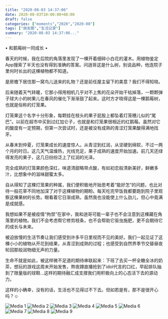 ```yaml
---
title: "2020-08-03 14:37:06"
date: 2020-08-03T10:00:00+08:00
draft: false
categories: ["moments","2020","2020-08"]
tags: ["朋友圈","生活记录"]
summary: "2020-08-03 14:37:06..."
---
```


• 和鹅莓树一同成长 •

春天的时候，我在后院的角落里发现了一棵开着细碎小白花的灌木。用植物鉴定App搜索了半天也没有得到准确的答案。问逍哥这是什么树，别说品种，他连院子里何时长出的这棵植物都不知道。

是房檐下居住那一窝鸟儿送来的礼物？还是前任屋主留下的美意？我们不得知晓。

后来随着天气转暖，它那小得用相机几乎对不上焦的花朵开始干枯掉落，一颗颗弹子球大小的树果儿在春风的催化下渐渐鼓了起来。这时方才晓得这是一棵鹅莓树，也就是俗称的灯笼果。

灯笼果这个名字十分形象，每颗挂在枝头的果子屁股上都坠着灯笼穗儿似的“尾巴”。以前在超市中买到过红加仑子，也就是和灯笼果很相近的红鹅莓。虽然对它的酸度有一定预期，但第一次尝试时，还是被没有成熟的青涩灯笼果酸得满地找牙。

从春末到仲夏，灯笼果成长的速度惊人。从青涩到红润，从坚硬到绵软，不过一两个月的时日。这几天气温燥热，光线充足，果子成熟的速度开始加速。前几天还绿得发亮的果子，这几日纷纷泛上了红润的光泽。

完全成熟的灯笼果颜色深红，味道清甜略带点酸，有如初恋般清新美好，鲜嫩多汁，比想象中的滋味甜蜜太多。

自从得知了这棵灯笼果的种属，我们便积极地开始思考着“能好怎”的问题，也比对待一般花草不同地加深了对于这棵植物的期盼。每天吃完早饭我都要跑到院子里观察这棵果树的长势。眼看着它日渐成熟，虽然我也没能使上什么劲儿，但心中竟满是成就感。

我想如果不是被疫情“拘禁”在家中，我和逍哥可能一辈子也不会注意到这棵藏在角落里的植物。我们不会考虑帮它修剪枝条，也不会帮助它驱虫施肥，更不会期待它的成长与未来。

被迫放慢的生活节奏让我们感受到许多平日里视而不见的美好。我们一起见证了这棵小小的植物从开花到结果，从青涩到成熟的过程；也感受到自然界季节交替昼夜轮回那般润物细无声的力量。

生命不就是如此，被这样微不足道的期待串联起来：下班了去买一杯全糖全冰的奶茶，想玩的游戏这周末开始发售，熬夜蹲直播抢到了idol代言的口红，早起排队抽到了限量版的球鞋…这样的期待融汇成支撑我们用积极向上的心态活下去的源动力。

这样的小确幸，没有的话，生活也不见得过不下去。但如若是有，那不是很开心吗？☺️

![Media 1](/Moments/photos/2020-08-03/202008031437060.jpg)
![Media 2](/Moments/photos/2020-08-03/202008031437061.jpg)
![Media 3](/Moments/photos/2020-08-03/202008031437062.jpg)
![Media 4](/Moments/photos/2020-08-03/202008031437063.jpg)
![Media 5](/Moments/photos/2020-08-03/202008031437064.jpg)
![Media 6](/Moments/photos/2020-08-03/202008031437065.jpg)
![Media 7](/Moments/photos/2020-08-03/202008031437066.jpg)
![Media 8](/Moments/photos/2020-08-03/202008031437067.jpg)
![Media 9](/Moments/photos/2020-08-03/202008031437068.jpg)

